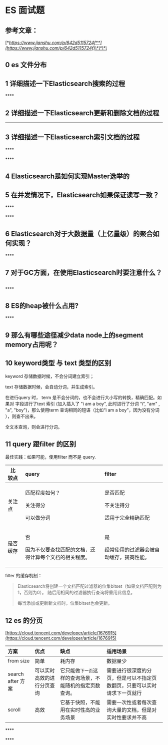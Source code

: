 # ES 面试题

## 参考文章：

[**https://www.jianshu.com/p/642d5115724f**](https://www.jianshu.com/p/642d5115724f)\*\*\*\*

## 0 es 文件分布

## 

## 1 **详细描述一下Elasticsearch搜索的过程**

\*\*\*\*

## **2**  **详细描述一下Elasticsearch更新和删除文档的过程**

  
****

## **3 详细描述一下Elasticsearch索引文档的过程**

\*\*\*\*

\*\*\*\*

## **4   Elasticsearch是如何实现Master选举的**

## 

## 5  **在并发情况下，Elasticsearch如果保证读写一致？**

\*\*\*\*

\*\*\*\*

## 6 **Elasticsearch对于大数据量（上亿量级）的聚合如何实现？**

\*\*\*\*

## **7 对于GC方面，在使用Elasticsearch时要注意什么？**

## 

\*\*\*\*

## 8 **ES的heap被什么占用?**

\*\*\*\*

## 9 **那么有哪些途径减少data node上的segment memory占用呢？**

## **10** keyword类型 与 text 类型的区别

keyword 存储数据时候，不会分词建立索引；

text  存储数据时候，会自动分词，并生成索引。



在进行query 时， term 是不会分词的，也不会进行大小写的转换，精确匹配。如果对 字段进行了text 索引 \(加入插入了 "i am a boy", 此时进行了分词 “i”, "am" , "a", "boy"\)，那么使用term 查询相同的短语（比如“i am a boy"，因为没有分词 ），则查不出来。

全文本查询，则会进行分词。

## 11 query 跟filter 的区别

最佳实践：如果可能，使用filter 而不是 query.

<table>
  <thead>
    <tr>
      <th style="text-align:left">&#xA0; &#x6BD4;&#x8F83;&#x70B9;</th>
      <th style="text-align:left">query</th>
      <th style="text-align:left">filter</th>
    </tr>
  </thead>
  <tbody>
    <tr>
      <td style="text-align:left">&#x5173;&#x6CE8;&#x70B9;</td>
      <td style="text-align:left">
        <p>&#x5339;&#x914D;&#x7A0B;&#x5EA6;&#x5982;&#x4F55;&#xFF1F;</p>
        <p>&#x5173;&#x6CE8;&#x5F97;&#x5206;</p>
        <p>&#x53EF;&#x4EE5;&#x505A;&#x5206;&#x8BCD;</p>
      </td>
      <td style="text-align:left">
        <p>&#x662F;&#x5426;&#x5339;&#x914D;</p>
        <p>&#x4E0D;&#x5173;&#x6CE8;&#x5F97;&#x5206;</p>
        <p>&#x9002;&#x7528;&#x4E8E;&#x5B8C;&#x5168;&#x7CBE;&#x786E;&#x5339;&#x914D;</p>
      </td>
    </tr>
    <tr>
      <td style="text-align:left">&#x662F;&#x5426;&#x7F13;&#x5B58;</td>
      <td style="text-align:left">
        <p>&#x5426;</p>
        <p>&#x56E0;&#x4E3A;&#x4E0D;&#x4EC5;&#x8981;&#x67E5;&#x627E;&#x5339;&#x914D;&#x7684;&#x6587;&#x6863;&#xFF0C;&#x8FD8;&#x5F97;&#x8BA1;&#x7B97;&#x6BCF;&#x4E2A;&#x6587;&#x6863;&#x7684;&#x76F8;&#x5173;&#x7A0B;&#x5EA6;&#x3002;</p>
      </td>
      <td style="text-align:left">
        <p>&#x662F;</p>
        <p>&#x7ECF;&#x5E38;&#x4F7F;&#x7528;&#x7684;&#x8FC7;&#x6EE4;&#x5668;&#x4F1A;&#x88AB;&#x81EA;&#x52A8;&#x7F13;&#x5B58;&#xFF0C;&#x63D0;&#x9AD8;&#x6027;&#x80FD;&#x3002;</p>
      </td>
    </tr>
  </tbody>
</table>

filter 的缓存机制：

> Elasticsearch将创建一个文档匹配过滤器的位集bitset（如果文档匹配则为1，否则为0）。 随后用相同的过滤器执行查询将重用此信息。
>
> 每当添加或更新新文档时，位集bitset也会更新。

## 12 es 的分页

[https://cloud.tencent.com/developer/article/1676915](https://cloud.tencent.com/developer/article/1676915) 

| 方案 | 优点 | 缺点 | 适用场景 |
| :--- | :--- | :--- | :--- |
| from size | 简单 | 耗内存 | 数据量少 |
| search after 方案 | 可以实时高效的进行分页查询 | 它只能做`下一页`这样的查询场景，不能随机的指定页数查询。 | 需要进行很深度的分页，但是可以不指定页数翻页，只要可以实时请求下一页就行 |
| scroll  | 高效 | 它基于快照，不能用在实时性高的业务场景 | 需要一次性或者每次查询大量的文档，但是对实时性要求并不高 |

\*\*\*\*

\*\*\*\*

